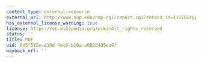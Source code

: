 ```yaml
---
content_type: external-resource
external_url: http://www.nap.edu/nap-cgi/report.cgi?record_id=11378&type=pdfxsum
has_external_license_warning: true
license: https://en.wikipedia.org/wiki/All_rights_reserved
status: ''
title: PDF
uid: 045f572e-e19d-4ec5-b10a-a0820485ea9f
wayback_url: ''
---
```

